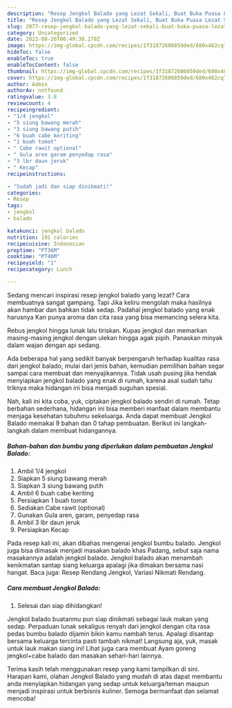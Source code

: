 ```yaml
---
description: "Resep Jengkol Balado yang Lezat Sekali, Buat Buka Puasa Lezat Sekali"
title: "Resep Jengkol Balado yang Lezat Sekali, Buat Buka Puasa Lezat Sekali"
slug: 2077-resep-jengkol-balado-yang-lezat-sekali-buat-buka-puasa-lezat-sekali
category: Uncategorized
date: 2022-08-26T06:49:38.278Z
image: https://img-global.cpcdn.com/recipes/1f31872606859ded/680x482cq70/jengkol-balado-foto-resep-utama.jpg
hideToc: false
enableToc: true
enableTocContent: false
thumbnail: https://img-global.cpcdn.com/recipes/1f31872606859ded/680x482cq70/jengkol-balado-foto-resep-utama.jpg
cover: https://img-global.cpcdn.com/recipes/1f31872606859ded/680x482cq70/jengkol-balado-foto-resep-utama.jpg
author: Admin
authorAv: notfound
ratingvalue: 3.8
reviewcount: 4
recipeingredient:
- "1/4 jengkol"
- "5 siung bawang merah"
- "3 siung bawang putih"
- "6 buah cabe keriting"
- "1 buah tomat"
- " Cabe rawit optional"
- " Gula aren garam penyedap rasa"
- "3 lbr daun jeruk"
- " Kecap"
recipeinstructions:

- "Sudah jadi dan siap dinikmati!"
categories:
- Resep
tags:
- jengkol
- balado

katakunci: jengkol balado 
nutrition: 191 calories
recipecuisine: Indonesian
preptime: "PT36M"
cooktime: "PT46M"
recipeyield: "1"
recipecategory: Lunch

---
```



Sedang mencari inspirasi resep jengkol balado yang lezat? Cara membuatnya sangat gampang. Tapi Jika keliru mengolah maka hasilnya akan hambar dan bahkan tidak sedap. Padahal jengkol balado yang enak harusnya Kan punya aroma dan cita rasa yang bisa memancing selera kita.


Rebus jengkol hingga lunak lalu tiriskan. Kupas jengkol dan memarkan masing-masing jengkol dengan ulekan hingga agak pipih. Panaskan minyak dalam wajan dengan api sedang.

Ada beberapa hal yang sedikit banyak berpengaruh terhadap kualitas rasa dari jengkol balado, mulai dari jenis bahan, kemudian pemilihan bahan segar sampai cara membuat dan menyajikannya. Tidak usah pusing jika hendak menyiapkan jengkol balado yang enak di rumah, karena asal sudah tahu triknya maka hidangan ini bisa menjadi suguhan spesial.


Nah, kali ini kita coba, yuk, ciptakan jengkol balado sendiri di rumah. Tetap berbahan sederhana, hidangan ini bisa memberi manfaat dalam membantu menjaga kesehatan tubuhmu sekeluarga. Anda dapat membuat Jengkol Balado memakai 9 bahan dan 0 tahap pembuatan. Berikut ini langkah-langkah dalam membuat hidangannya.

<!--inarticleads1-->

##### Bahan-bahan dan bumbu yang diperlukan dalam pembuatan Jengkol Balado:

1. Ambil 1/4 jengkol
1. Siapkan 5 siung bawang merah
1. Siapkan 3 siung bawang putih
1. Ambil 6 buah cabe keriting
1. Persiapkan 1 buah tomat
1. Sediakan  Cabe rawit (optional)
1. Gunakan  Gula aren, garam, penyedap rasa
1. Ambil 3 lbr daun jeruk
1. Persiapkan  Kecap


Pada resep kali ini, akan dibahas mengenai jengkol bumbu balado. Jengkol juga bisa dimasak menjadi masakan balado khas Padang, sebut saja nama masakannya adalah jengkol balado. Jengkol balado akan menambah kenikmatan santap siang keluarga apalagi jika dimakan bersama nasi hangat. Baca juga: Resep Rendang Jengkol, Variasi Nikmati Rendang. 

<!--inarticleads2-->

##### Cara membuat Jengkol Balado:


1. Selesai dan siap dihidangkan!

Jengkol balado buatanmu pun siap dinikmati sebagai lauk makan yang sedap. Perpaduan lunak sekaligus renyah dari jengkol dengan cita rasa pedas bumbu balado dijamin bikin kamu nambah terus. Apalagi disantap bersama keluarga tercinta pasti tambah nikmat! Langsung aja, yuk, masak untuk lauk makan siang ini! Lihat juga cara membuat Ayam goreng jengkol+cabe balado dan masakan sehari-hari lainnya. 

Terima kasih telah menggunakan resep yang kami tampilkan di sini. Harapan kami, olahan Jengkol Balado yang mudah di atas dapat membantu anda menyiapkan hidangan yang sedap untuk keluarga/teman maupun menjadi inspirasi untuk berbisnis kuliner. Semoga bermanfaat dan selamat mencoba!
